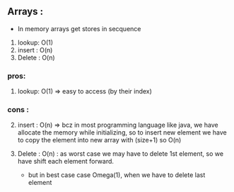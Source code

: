 ## Arrays :

- In memory arrays get stores in secquence

1. lookup: O(1)
2. insert : O(n)
3. Delete : O(n)

### pros:

1. lookup: O(1) => easy to access (by their index)

### cons :

2. insert : O(n) => bcz in most programming language like java, we have allocate the memory while initializing, so to insert new element we have to copy the element into new array with (size+1) so O(n)

3. Delete : O(n) : as worst case we may have to delete 1st element, so we have shift each element forward.
   - but in best case case Omega(1), when we have to delete last element
